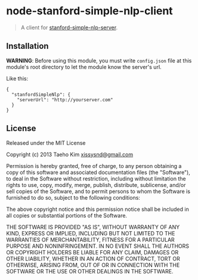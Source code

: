 # node-stanford-simple-nlp-client

> A client for [stanford-simple-nlp-server](https://github.com/xissy/node-stanford-simple-nlp-server).


## Installation
**WARNING**: Before using this module, you must write `config.json` file at this module's root directory to let the module know the server's url.

Like this:
```
{
  "stanfordSimpleNlp": {
    "serverUrl": "http://yourserver.com"
  }
}
```


## License

Released under the MIT License

Copyright (c) 2013 Taeho Kim <xissysnd@gmail.com>

Permission is hereby granted, free of charge, to any person obtaining a copy
of this software and associated documentation files (the "Software"), to deal
in the Software without restriction, including without limitation the rights
to use, copy, modify, merge, publish, distribute, sublicense, and/or sell
copies of the Software, and to permit persons to whom the Software is
furnished to do so, subject to the following conditions:

The above copyright notice and this permission notice shall be included in
all copies or substantial portions of the Software.

THE SOFTWARE IS PROVIDED "AS IS", WITHOUT WARRANTY OF ANY KIND, EXPRESS OR IMPLIED, INCLUDING BUT NOT LIMITED TO THE WARRANTIES OF MERCHANTABILITY, FITNESS FOR A PARTICULAR PURPOSE AND NONINFRINGEMENT. IN NO EVENT SHALL THE AUTHORS OR COPYRIGHT HOLDERS BE LIABLE FOR ANY CLAIM, DAMAGES OR OTHER LIABILITY, WHETHER IN AN ACTION OF CONTRACT, TORT OR OTHERWISE, ARISING FROM, OUT OF OR IN CONNECTION WITH THE SOFTWARE OR THE USE OR OTHER DEALINGS IN THE SOFTWARE.
